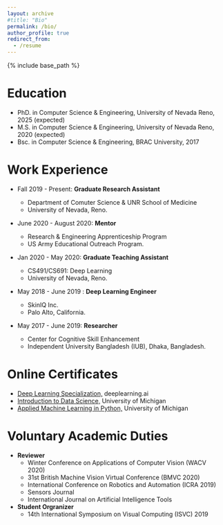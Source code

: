 ```yaml
---
layout: archive
#title: "Bio"
permalink: /bio/
author_profile: true
redirect_from:
  - /resume
---
```


{% include base_path %}

Education
======
* PhD. in Computer Science & Engineering, University of Nevada Reno, 2025 (expected)
* M.S. in Computer Science & Engineering, University of Nevada Reno, 2020 (expected)
* Bsc. in Computer Science & Engineering, BRAC University, 2017

Work Experience
======
* Fall 2019 - Present: <b>Graduate Research Assistant</b>
  * Department of Comuter Science & UNR School of Medicine
  * University of Nevada, Reno.

* June 2020 - August 2020: <b>Mentor</b>
  * Research & Engineering Apprenticeship Program
  * US Army Educational Outreach Program.

* Jan 2020 - May 2020: <b>Graduate Teaching Assistant</b>
  * CS491/CS691: Deep Learning
  * University of Nevada, Reno.

* May 2018 - June 2019 : <b>Deep Learning Engineer</b>
  * SkinIQ Inc.
  * Palo Alto, California.

* May 2017 - June 2019: <b>Researcher</b>
  * Center for Cognitive Skill Enhancement
  * Independent University Bangladesh (IUB), Dhaka, Bangladesh.

Online Certificates
=====
  * [Deep Learning Specialization,](https://www.coursera.org/account/accomplishments/specialization/NM9SMAJW9USM) deeplearning.ai
  * [Introduction to Data Science,](https://www.coursera.org/account/accomplishments/verify/XYQ25BJD9PA6) University of Michigan
  * [Applied Machine Learning in Python,](https://www.coursera.org/account/accomplishments/verify/LS77LUGT2WBK) University of Michigan


Voluntary Academic Duties
======
* <b>Reviewer</b>
  * Winter Conference on  Applications of Computer Vision (WACV 2020)
  * 31st British Machine Vision Virtual Conference (BMVC 2020)
  * International Conference on Robotics and Automation (ICRA 2019)
  * Sensors Journal
  * International Journal on Artificial Intelligence Tools
* <b>Student Orgranizer</b>
  * 14th International Symposium on Visual Computing (ISVC) 2019

